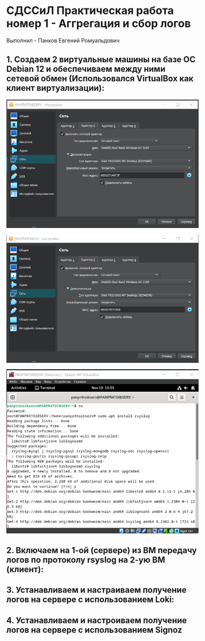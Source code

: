 # **СДССиЛ Практическая работа номер 1 - Аггрегация и сбор логов**

Выполнил - Панков Евгений Ромуальдович

## **1. Создаем 2 виртуальные машины на базе ОС Debian 12 и обеспечиваем между ними сетевой обмен (Использовался VirtualBox как клиент виртуализации):**

   ![image](Pictures/1.png)

   ![image](Pictures/2.png)

   ![image](Pictures/3.png)

## **2. Включаем на 1-ой (сервере) из ВМ передачу логов по протоколу rsyslog на 2-ую ВМ (клиент):**



## **3. Устанавливаем и настраиваем получение логов на сервере с использованием Loki:**



## **4. Устанавливаем и настроиваем получение логов на сервере с использованием Signoz**


